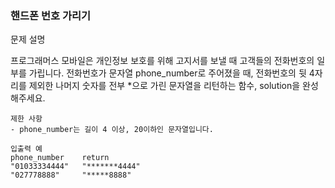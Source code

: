 ### 핸드폰 번호 가리기

문제 설명

프로그래머스 모바일은 개인정보 보호를 위해 고지서를 보낼 때 고객들의 전화번호의 일부를 가립니다.
전화번호가 문자열 phone_number로 주어졌을 때, 전화번호의 뒷 4자리를 제외한 나머지 숫자를 전부 *으로 가린 문자열을 리턴하는 함수, solution을 완성해주세요.
```
제한 사항
- phone_number는 길이 4 이상, 20이하인 문자열입니다.

입출력 예
phone_number 	return
"01033334444" 	"*******4444"
"027778888" 	"*****8888"
```
